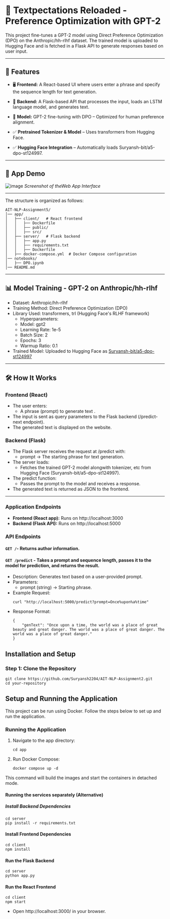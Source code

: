 # 📜 Textpectations Reloaded - Preference Optimization with GPT-2

This project fine-tunes a GPT-2 model using Direct Preference Optimization (DPO) on the Anthropic/hh-rlhf dataset. The trained model is uploaded to Hugging Face and is fetched in a Flask API to generate responses based on user input.

<hr>

## 🚀 **Features**

- 🖥️ **Frontend:** A React-based UI where users enter a phrase and specify the sequence length for text generation.<br>

- 🧠 **Backend:** A Flask-based API that processes the input, loads an LSTM language model, and generates text.<br>

- 📖 **Model:** GPT-2 fine-tuning with DPO – Optimized for human preference alignment.<br>

- ✅ **Pretrained Tokenizer & Model** – Uses transformers from Hugging Face.<br>

- ✅ **Hugging Face Integration** – Automatically loads Suryansh-bit/a5-dpo-st124997.<br>

<hr>

## 🎥 App Demo

![image](https://github.com/user-attachments/assets/2c9ff706-591b-4882-bfd5-7c3dc4a1f34e)
_Screenshot of theWeb App Interface_

<hr>

The structure is organized as follows:

```
AIT-NLP-Assignment5/
│── app/
│   ├── client/   # React frontend
│   │   ├── Dockerfile
│   │   ├── public/
│   │   ├── src/
│   ├── server/   # Flask backend
│   │   ├── app.py
│   │   ├── requirements.txt
│   │   ├── Dockerfile
│   ├── docker-compose.yml  # Docker Compose configuration
│── notebooks/
│   ├── DPO.ipynb
│── README.md
```

<hr>

## 📊 Model Training - GPT-2 on Anthropic/hh-rlhf

- Dataset: Anthropic/hh-rlhf
- Training Method: Direct Preference Optimization (DPO)
- Library Used: transformers, trl (Hugging Face's RLHF framework)
  - Hyperparameters:
  - Model: gpt2
  - Learning Rate: 1e-5
  - Batch Size: 2
  - Epochs: 3
  - Warmup Ratio: 0.1
- Trained Model: Uploaded to Hugging Face as [Suryansh-bit/a5-dpo-st124997](https://huggingface.co/Suryansh-bit/a5-dpo-st124997/tree/main)

<hr>

## 🛠️ How It Works

### Frontend (React)

- The user enters:
  - A phrase (prompt) to generate text .
- The input is sent as query parameters to the Flask backend (/predict-next endpoint).
- The generated text is displayed on the website.

### Backend (Flask)

- The Flask server receives the request at /predict with:
  - prompt → The starting phrase for text generation.
- The server loads:
  - Fetches the trained GPT-2 model alongwith tokenizer, etc from Hugging Face (Suryansh-bit/a5-dpo-st124997).
- The predict function:
  - Passes the prompt to the model and receives a response.
- The generated text is returned as JSON to the frontend.

<hr>

### Application Endpoints

- **Frontend (React app):** Runs on http://localhost:3000
- **Backend (Flask API):** Runs on http://localhost:5000

### API Endpoints

#### **`GET /`**- Returns author information.

#### **`GET /predict`** - Takes a prompt and sequence length, passes it to the model for prediction, and returns the result.

- Description: Generates text based on a user-provided prompt.
- Parameters:
  - prompt (string) → Starting phrase.
- Example Request:
  ```
  curl "http://localhost:5000/predict?prompt=Once%upon%a%time"
  ```
- Response Format:
  ```
  {
      "genText": "Once upon a time, the world was a place of great beauty and great danger. The world was a place of great danger. The world was a place of great danger."
  }
  ```

## Installation and Setup

### Step 1: Clone the Repository

```
git clone https://github.com/Suryansh2204/AIT-NLP-Assignment2.git
cd your-repository
```

## Setup and Running the Application

This project can be run using Docker. Follow the steps below to set up and run the application.

### Running the Application

1. Navigate to the app directory:

   ```
   cd app
   ```

2. Run Docker Compose:

   ```
   docker compose up -d
   ```

This command will build the images and start the containers in detached mode.

#### Running the services separately (Alternative)

##### Install Backend Dependencies

```
cd server
pip install -r requirements.txt
```

#### Install Frontend Dependencies

```
cd client
npm install
```

#### Run the Flask Backend

```
cd server
python app.py
```

#### Run the React Frontend

```
cd client
npm start
```

- Open http://localhost:3000/ in your browser.
